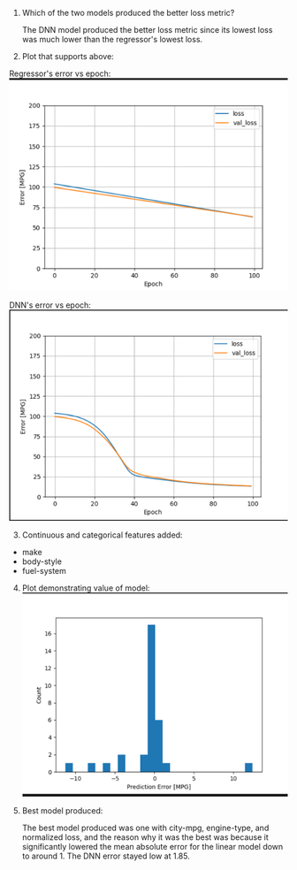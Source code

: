 1. Which of the two models produced the better loss metric?

    The DNN model produced the better loss metric since its lowest loss was much lower than the regressor's lowest loss.
   

2. Plot that supports above:

Regressor's error vs epoch: ![img_5.png](img_5.png)

DNN's error vs epoch: ![img_6.png](img_6.png)

3. Continuous and categorical features added:
- make
- body-style
- fuel-system

4. Plot demonstrating value of model:
![img_7.png](img_7.png)
   
5. Best model produced:
    
    The best model produced was one with city-mpg, engine-type, and normalized loss, and the reason why it was the best was because
   it significantly lowered the mean absolute error for the linear model down to around 1. 
   The DNN error stayed low at 1.85.